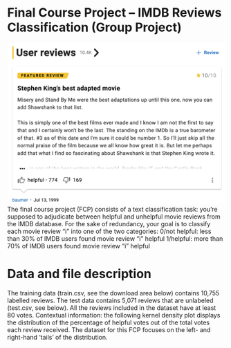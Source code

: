 # Final Course Project – IMDB Reviews Classification (Group Project)
![Screenshot](sh.png)
The final course project (FCP) consists of a text classification task: you’re supposed to adjudicate between helpful and unhelpful movie reviews from the IMDB database.
For the sake of redundancy, your goal is to classify each movie review “i” into one of the two categories:
0/not helpful: less than 30% of IMDB users found movie review “i” helpful 
1/helpful: more than 70% of IMDB users found movie review “i” helpful 
# Data and file description
The training data (train.csv, see the download area below) contains 10,755 labelled reviews. The test data contains 5,071 reviews that are unlabeled (test.csv, see below). All the reviews included in the dataset have at least 80 votes. Contextual information: the following kernel density plot displays the distribution of the percentage of helpful votes out of the total votes each review received. The dataset for this  FCP focuses on the left- and right-hand ‘tails’ of the distribution.
